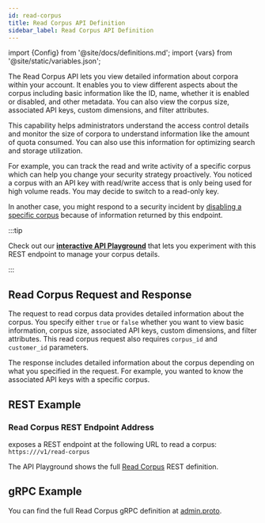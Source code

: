 ```yaml
---
id: read-corpus
title: Read Corpus API Definition
sidebar_label: Read Corpus API Definition
---
```


import {Config} from '@site/docs/definitions.md';
import {vars} from '@site/static/variables.json';

The Read Corpus API lets you view detailed information about corpora 
within your account. It enables you to view different aspects about the corpus 
including basic information like the ID, name, whether it is enabled or 
disabled, and other metadata. You can also view the corpus size, associated 
API keys, custom dimensions, and filter attributes.

This capability helps administrators understand the access control details and 
monitor the size of corpora to understand information like the amount of quota 
consumed. You can also use this information for optimizing 
search and storage utilization. 

For example, you can track the read and write activity of a specific corpus 
which can help you change your security strategy proactively. You noticed a 
corpus with an API key with read/write access that is only being used for high 
volume reads. You may decide to switch to a read-only key.

In another case, you might respond to a security incident by [disabling a specific corpus](/docs/api-reference/admin-apis/corpus/update-corpus-enablement) 
because of information returned by this endpoint.

:::tip

Check out our [**interactive API Playground**](/docs/rest-api/read-corpus) that lets you experiment with this 
REST endpoint to manage your corpus details.

:::

## Read Corpus Request and Response

The request to read corpus data provides detailed information about the corpus.
You specify either `true` or `false` whether you want to view basic 
information, corpus size, associated API keys, custom dimensions, and filter 
attributes. This read corpus request also requires `corpus_id` and `customer_id` 
parameters.

The response includes detailed information about the corpus depending on what 
you specified in the request. For example, you wanted to know the associated 
API keys with a specific corpus.

## REST Example

### Read Corpus REST Endpoint Address

<Config v="names.product"/> exposes a REST endpoint at the following URL
to read a corpus:
<code>https://<Config v="domains.rest.admin"/>/v1/read-corpus</code>

The API Playground shows the full [Read Corpus](/docs/rest-api/read-corpus) REST definition.

## gRPC Example

You can find the full Read Corpus gRPC definition at [admin.proto](https://github.com/vectara/protos/blob/main/admin.proto).
